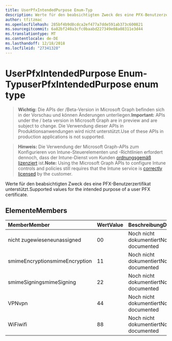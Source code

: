 ```yaml
---
title: UserPfxIntendedPurpose Enum-Typ
description: Werte für den beabsichtigten Zweck des eine PFX-Benutzerzertifikat unterstützt.
author: tfitzmac
ms.openlocfilehash: 285bf4b9d8cdca2ef477a7dde591ab373c600821
ms.sourcegitcommit: 6a82bf240a3cfc0baabd227349e08a08311e3d44
ms.translationtype: MT
ms.contentlocale: de-DE
ms.lasthandoff: 12/18/2018
ms.locfileid: "27341328"
---
```

# <a name="userpfxintendedpurpose-enum-type"></a><span data-ttu-id="63364-103">UserPfxIntendedPurpose Enum-Typ</span><span class="sxs-lookup"><span data-stu-id="63364-103">userPfxIntendedPurpose enum type</span></span>

> <span data-ttu-id="63364-104">**Wichtig:** Die APIs der /Beta-Version in Microsoft Graph befinden sich in der Vorschau und können Änderungen unterliegen.</span><span class="sxs-lookup"><span data-stu-id="63364-104">**Important:** APIs under the / beta version in Microsoft Graph are in preview and are subject to change.</span></span> <span data-ttu-id="63364-105">Die Verwendung dieser APIs in Produktionsanwendungen wird nicht unterstützt.</span><span class="sxs-lookup"><span data-stu-id="63364-105">Use of these APIs in production applications is not supported.</span></span>

> <span data-ttu-id="63364-106">**Hinweis:** Die Verwendung der Microsoft Graph-APIs zum Konfigurieren von Intune-Steuerelementen und -Richtlinien erfordert dennoch, dass der Intune-Dienst vom Kunden [ordnungsgemäß lizenziert](https://go.microsoft.com/fwlink/?linkid=839381) ist.</span><span class="sxs-lookup"><span data-stu-id="63364-106">**Note:** Using the Microsoft Graph APIs to configure Intune controls and policies still requires that the Intune service is [correctly licensed](https://go.microsoft.com/fwlink/?linkid=839381) by the customer.</span></span>

<span data-ttu-id="63364-107">Werte für den beabsichtigten Zweck des eine PFX-Benutzerzertifikat unterstützt.</span><span class="sxs-lookup"><span data-stu-id="63364-107">Supported values for the intended purpose of a user PFX certificate.</span></span>
## <a name="members"></a><span data-ttu-id="63364-108">Elemente</span><span class="sxs-lookup"><span data-stu-id="63364-108">Members</span></span>
|<span data-ttu-id="63364-109">Member</span><span class="sxs-lookup"><span data-stu-id="63364-109">Member</span></span>|<span data-ttu-id="63364-110">Wert</span><span class="sxs-lookup"><span data-stu-id="63364-110">Value</span></span>|<span data-ttu-id="63364-111">Beschreibung</span><span class="sxs-lookup"><span data-stu-id="63364-111">Description</span></span>|
|:---|:---|:---|
|<span data-ttu-id="63364-112">nicht zugewiesene</span><span class="sxs-lookup"><span data-stu-id="63364-112">unassigned</span></span>|<span data-ttu-id="63364-113">0</span><span class="sxs-lookup"><span data-stu-id="63364-113">0</span></span>|<span data-ttu-id="63364-114">Noch nicht dokumentiert</span><span class="sxs-lookup"><span data-stu-id="63364-114">Not yet documented</span></span>|
|<span data-ttu-id="63364-115">smimeEncryption</span><span class="sxs-lookup"><span data-stu-id="63364-115">smimeEncryption</span></span>|<span data-ttu-id="63364-116">1</span><span class="sxs-lookup"><span data-stu-id="63364-116">1</span></span>|<span data-ttu-id="63364-117">Noch nicht dokumentiert</span><span class="sxs-lookup"><span data-stu-id="63364-117">Not yet documented</span></span>|
|<span data-ttu-id="63364-118">smimeSigning</span><span class="sxs-lookup"><span data-stu-id="63364-118">smimeSigning</span></span>|<span data-ttu-id="63364-119">2</span><span class="sxs-lookup"><span data-stu-id="63364-119">2</span></span>|<span data-ttu-id="63364-120">Noch nicht dokumentiert</span><span class="sxs-lookup"><span data-stu-id="63364-120">Not yet documented</span></span>|
|<span data-ttu-id="63364-121">VPN</span><span class="sxs-lookup"><span data-stu-id="63364-121">vpn</span></span>|<span data-ttu-id="63364-122">4</span><span class="sxs-lookup"><span data-stu-id="63364-122">4</span></span>|<span data-ttu-id="63364-123">Noch nicht dokumentiert</span><span class="sxs-lookup"><span data-stu-id="63364-123">Not yet documented</span></span>|
|<span data-ttu-id="63364-124">WiFi</span><span class="sxs-lookup"><span data-stu-id="63364-124">wifi</span></span>|<span data-ttu-id="63364-125">8</span><span class="sxs-lookup"><span data-stu-id="63364-125">8</span></span>|<span data-ttu-id="63364-126">Noch nicht dokumentiert</span><span class="sxs-lookup"><span data-stu-id="63364-126">Not yet documented</span></span>|





